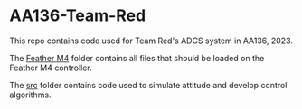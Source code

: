 # AA136-Team-Red
This repo contains code used for Team Red's ADCS system in AA136, 2023.

The [Feather M4](https://github.com/jmukobi/AA136-Team-Red/tree/main/Feather%20M4) folder contains all files that should be loaded on the Feather M4 controller.

The [src](https://github.com/jmukobi/AA136-Team-Red/tree/main/src) folder contains code used to simulate attitude and develop control algorithms.
